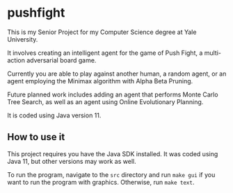 # pushfight

This is my Senior Project for my Computer Science degree at Yale University.

It involves creating an intelligent agent for the game of Push Fight,
a multi-action adversarial board game.

Currently you are able to play against another human, a random agent, or
an agent employing the Minimax algorithm with Alpha Beta Pruning.

Future planned work includes adding an agent that performs Monte Carlo
Tree Search, as well as an agent using Online Evolutionary Planning.

It is coded using Java version 11.

## How to use it

This project requires you have the Java SDK installed. It was coded using Java 11, but other versions may work as well.

To run the program, navigate to the `src` directory and run `make gui` if you want to run the program with graphics.
Otherwise, run `make text`.
